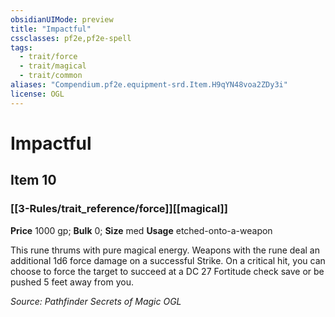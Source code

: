 ```yaml
---
obsidianUIMode: preview
title: "Impactful"
cssclasses: pf2e,pf2e-spell
tags:
  - trait/force
  - trait/magical
  - trait/common
aliases: "Compendium.pf2e.equipment-srd.Item.H9qYN48voa2ZDy3i"
license: OGL
---
```

# Impactful
## Item 10
### [[3-Rules/trait_reference/force]][[magical]]


**Price** 1000 gp; 
**Bulk** 0; **Size** med
**Usage** etched-onto-a-weapon

This rune thrums with pure magical energy. Weapons with the rune deal an additional 1d6 force damage on a successful Strike. On a critical hit, you can choose to force the target to succeed at a DC 27 Fortitude check save or be pushed 5 feet away from you.

*Source: Pathfinder Secrets of Magic*
*OGL*